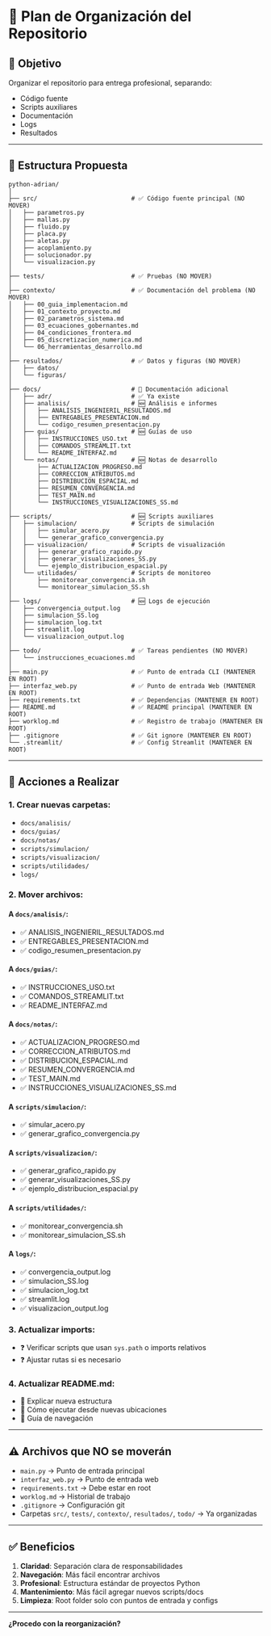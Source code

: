 # 📂 Plan de Organización del Repositorio

## 🎯 Objetivo
Organizar el repositorio para entrega profesional, separando:
- Código fuente
- Scripts auxiliares
- Documentación
- Logs
- Resultados

---

## 📁 Estructura Propuesta

```
python-adrian/
│
├── src/                          # ✅ Código fuente principal (NO MOVER)
│   ├── parametros.py
│   ├── mallas.py
│   ├── fluido.py
│   ├── placa.py
│   ├── aletas.py
│   ├── acoplamiento.py
│   ├── solucionador.py
│   └── visualizacion.py
│
├── tests/                        # ✅ Pruebas (NO MOVER)
│
├── contexto/                     # ✅ Documentación del problema (NO MOVER)
│   ├── 00_guia_implementacion.md
│   ├── 01_contexto_proyecto.md
│   ├── 02_parametros_sistema.md
│   ├── 03_ecuaciones_gobernantes.md
│   ├── 04_condiciones_frontera.md
│   ├── 05_discretizacion_numerica.md
│   └── 06_herramientas_desarrollo.md
│
├── resultados/                   # ✅ Datos y figuras (NO MOVER)
│   ├── datos/
│   └── figuras/
│
├── docs/                         # 📝 Documentación adicional
│   ├── adr/                      # ✅ Ya existe
│   ├── analisis/                 # 🆕 Análisis e informes
│   │   ├── ANALISIS_INGENIERIL_RESULTADOS.md
│   │   ├── ENTREGABLES_PRESENTACION.md
│   │   └── codigo_resumen_presentacion.py
│   ├── guias/                    # 🆕 Guías de uso
│   │   ├── INSTRUCCIONES_USO.txt
│   │   ├── COMANDOS_STREAMLIT.txt
│   │   └── README_INTERFAZ.md
│   └── notas/                    # 🆕 Notas de desarrollo
│       ├── ACTUALIZACION_PROGRESO.md
│       ├── CORRECCION_ATRIBUTOS.md
│       ├── DISTRIBUCION_ESPACIAL.md
│       ├── RESUMEN_CONVERGENCIA.md
│       ├── TEST_MAIN.md
│       └── INSTRUCCIONES_VISUALIZACIONES_SS.md
│
├── scripts/                      # 🆕 Scripts auxiliares
│   ├── simulacion/               # Scripts de simulación
│   │   ├── simular_acero.py
│   │   └── generar_grafico_convergencia.py
│   ├── visualizacion/            # Scripts de visualización
│   │   ├── generar_grafico_rapido.py
│   │   ├── generar_visualizaciones_SS.py
│   │   └── ejemplo_distribucion_espacial.py
│   └── utilidades/               # Scripts de monitoreo
│       ├── monitorear_convergencia.sh
│       └── monitorear_simulacion_SS.sh
│
├── logs/                         # 🆕 Logs de ejecución
│   ├── convergencia_output.log
│   ├── simulacion_SS.log
│   ├── simulacion_log.txt
│   ├── streamlit.log
│   └── visualizacion_output.log
│
├── todo/                         # ✅ Tareas pendientes (NO MOVER)
│   └── instrucciones_ecuaciones.md
│
├── main.py                       # ✅ Punto de entrada CLI (MANTENER EN ROOT)
├── interfaz_web.py               # ✅ Punto de entrada Web (MANTENER EN ROOT)
├── requirements.txt              # ✅ Dependencias (MANTENER EN ROOT)
├── README.md                     # ✅ README principal (MANTENER EN ROOT)
├── worklog.md                    # ✅ Registro de trabajo (MANTENER EN ROOT)
├── .gitignore                    # ✅ Git ignore (MANTENER EN ROOT)
└── .streamlit/                   # ✅ Config Streamlit (MANTENER EN ROOT)
```

---

## 🔄 Acciones a Realizar

### 1. Crear nuevas carpetas:
- `docs/analisis/`
- `docs/guias/`
- `docs/notas/`
- `scripts/simulacion/`
- `scripts/visualizacion/`
- `scripts/utilidades/`
- `logs/`

### 2. Mover archivos:

#### A `docs/analisis/`:
- ✅ ANALISIS_INGENIERIL_RESULTADOS.md
- ✅ ENTREGABLES_PRESENTACION.md
- ✅ codigo_resumen_presentacion.py

#### A `docs/guias/`:
- ✅ INSTRUCCIONES_USO.txt
- ✅ COMANDOS_STREAMLIT.txt
- ✅ README_INTERFAZ.md

#### A `docs/notas/`:
- ✅ ACTUALIZACION_PROGRESO.md
- ✅ CORRECCION_ATRIBUTOS.md
- ✅ DISTRIBUCION_ESPACIAL.md
- ✅ RESUMEN_CONVERGENCIA.md
- ✅ TEST_MAIN.md
- ✅ INSTRUCCIONES_VISUALIZACIONES_SS.md

#### A `scripts/simulacion/`:
- ✅ simular_acero.py
- ✅ generar_grafico_convergencia.py

#### A `scripts/visualizacion/`:
- ✅ generar_grafico_rapido.py
- ✅ generar_visualizaciones_SS.py
- ✅ ejemplo_distribucion_espacial.py

#### A `scripts/utilidades/`:
- ✅ monitorear_convergencia.sh
- ✅ monitorear_simulacion_SS.sh

#### A `logs/`:
- ✅ convergencia_output.log
- ✅ simulacion_SS.log
- ✅ simulacion_log.txt
- ✅ streamlit.log
- ✅ visualizacion_output.log

### 3. Actualizar imports:
- ❓ Verificar scripts que usan `sys.path` o imports relativos
- ❓ Ajustar rutas si es necesario

### 4. Actualizar README.md:
- 📝 Explicar nueva estructura
- 📝 Cómo ejecutar desde nuevas ubicaciones
- 📝 Guía de navegación

---

## ⚠️ Archivos que NO se moverán
- `main.py` → Punto de entrada principal
- `interfaz_web.py` → Punto de entrada web
- `requirements.txt` → Debe estar en root
- `worklog.md` → Historial de trabajo
- `.gitignore` → Configuración git
- Carpetas `src/`, `tests/`, `contexto/`, `resultados/`, `todo/` → Ya organizadas

---

## ✅ Beneficios
1. **Claridad**: Separación clara de responsabilidades
2. **Navegación**: Más fácil encontrar archivos
3. **Profesional**: Estructura estándar de proyectos Python
4. **Mantenimiento**: Más fácil agregar nuevos scripts/docs
5. **Limpieza**: Root folder solo con puntos de entrada y configs

---

**¿Procedo con la reorganización?**
